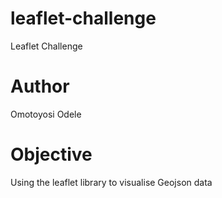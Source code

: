 # leaflet-challenge
Leaflet Challenge
# Author
Omotoyosi Odele
# Objective
Using the leaflet library to visualise Geojson data
